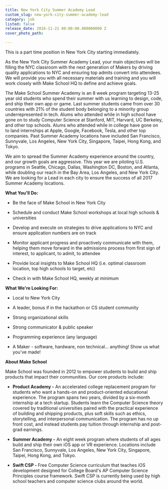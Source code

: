 ```yaml
---
title: New York City Summer Academy Lead
custom_slug: new-york-city-summer-academy-lead
category: job
listed: false
release_date: 2016-11-21 00:00:00.000000000 Z
cover_photo_path: 

---
```

This is a part time position in New York City starting immediately.

As the New York City Summer Academy Lead, your main objectives will be filling the NYC classroom with the next generation of Makers by driving quality applications to NYC and ensuring top admits convert into attendees. We will provide you with all necessary materials and training and you will work closely with Make School HQ to define and achieve goals.

The Make School Summer Academy is an 8 week program targeting 13-25 year old students who spend their summer with us learning to design, code, and ship their own app or game. Last summer students came from over 30 countries with 21% of the student body belonging to a minority group underrepresented in tech. Alums who attended while in high school have gone on to study Computer Science at Stanford, MIT, Harvard, UC Berkeley, and other top schools. Alums who attended while in college have gone on to land internships at Apple, Google, Facebook, Tesla, and other top companies. Past Summer Academy locations have included San Francisco, Sunnyvale, Los Angeles, New York City, Singapore, Taipei, Hong Kong, and Tokyo.

We aim to spread the Summer Academy experience around the country, and our growth goals are aggressive. This year we are piloting U.S. programs in Seattle, Chicago, Dallas, Washington DC, Boston, and Atlanta, while doubling our reach in the Bay Area, Los Angeles, and New York City. We are looking for a Lead in each city to ensure the success of all 2017 Summer Academy locations.

<b>What You'll Do:</b>

- Be the face of Make School in New York City

- Schedule and conduct Make School workshops at local high schools & universities

- Develop and execute on strategies to drive applications to NYC and ensure application numbers are on track

- Monitor applicant progress and proactively communicate with them, helping them move forward in the admissions process from first sign of interest, to applicant, to admit, to attendee

- Provide local insights to Make School HQ (i.e. optimal classroom location, top high schools to target, etc)

- Check in with Make School HQ, weekly at minimum

<b>What We're Looking For:</b>

- Local to New York City

- A leader, bonus if in the hackathon or CS student community

- Strong organizational skills

- Strong communicator & public speaker

- Programming experience (any language)

- A Maker - software, hardware, non technical... anything! Show us what you've made!

<b>About Make School</b>

Make School was founded in 2012 to empower students to build and ship products that impact their communities. Our core products include:

- <b>Product Academy -</b> An accelerated college replacement program for students who want a hands-on and product-oriented educational experience. The program spans two years, divided by a six-month internship at a tech startup. Students learn the Computer Science theory covered by traditional universities paired with the practical experience of building and shipping products, plus soft skills such as ethics, storytelling, and interpersonal communication. The program has no up front cost, and instead students pay tuition through internship and post-grad earnings.

- <b>Summer Academy -</b> An eight week program where students of all ages build and ship their own iOS app or VR experience. Locations include San Francisco, Sunnyvale, Los Angeles, New York City, Singapore, Taipei, Hong Kong, and Tokyo.

- <b>Swift CSP - </b> Free Computer Science curriculum that teaches iOS development designed for College Board's AP Computer Science Principles course framework. Swift CSP is currently being used by high school teachers and computer science clubs around the world.
